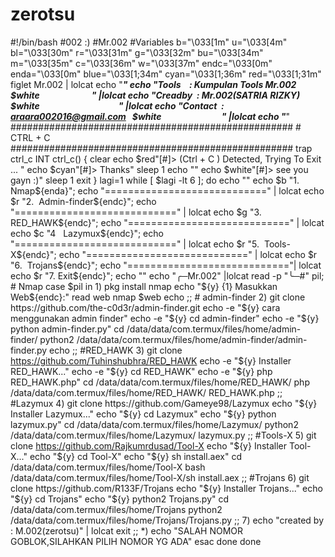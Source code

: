 # zerotsu
#!/bin/bash #002 :) #Mr.002  #Variables b="\033[1m" u="\033[4m" bl="\033[30m" r="\033[31m" g="\033[32m" bu="\033[34m" m="\033[35m" c="\033[36m" w="\033[37m" endc="\033[0m" enda="\033[0m" blue="\033[1;34m" cyan="\033[1;36m" red="\033[1;31m"  figlet Mr.002 | lolcat  echo "_____________________________________________________________" echo "Tools    : Kumpulan Tools Mr.002 $white                         " |lolcat echo "Creadby  : Mr.002(SATRIA RIZKY) $white                                      " |lolcat echo "Contact  : araara002016@gmail.com   $white                             " |lolcat echo "_____________________________________________________________"  ################################################### # CTRL + C ################################################### trap ctrl_c INT ctrl_c() { clear echo $red"[#]> (Ctrl + C ) Detected, Trying To Exit ... " echo $cyan"[#]> Thanks" sleep 1 echo "" echo $white"[#]> see you gayn :)" sleep 1 exit }  lagi=1 while [ $lagi -lt 6 ]; do echo "" echo $b "1.  Nmap${enda}"; echo "============================" | lolcat echo $r "2.  Admin-finder${endc}"; echo "============================" | lolcat echo $g "3.  RED_HAWK${endc}"; echo "============================" | lolcat echo $c "4   Lazymux${endc}"; echo "============================" | lolcat echo $r "5.  Tools-X${endc}"; echo "============================" | lolcat echo $r "6.  Trojans${endc}"; echo "============================"| lolcat echo $r "7. Exit${endc}"; echo "" echo "╭─Mr.002" |lolcat read -p "╰─#" pil;  # Nmap  case $pil in 1) pkg install nmap echo "${y} {1} Masukkan Web${endc}:" read web nmap $web echo  ;;  # admin-finder  2) git clone  https://github.com/the-c0d3r/admin-finder.git echo -e "${y} cara menggunakan admin finder" echo -e "${y} cd admin-finder" echo -e "${y} python admin-finder.py" cd /data/data/com.termux/files/home/admin-finder/ python2 /data/data/com.termux/files/home/admin-finder/admin-finder.py echo  ;;  #RED_HAWK  3) git clone https://github.com/Tuhinshubhra/RED_HAWK echo -e "${y} Installer RED_HAWK..." echo -e "${y} cd RED_HAWK" echo -e "${y} php RED_HAWK.php" cd /data/data/com.termux/files/home/RED_HAWK/ php /data/data/com.termux/files/home/RED_HAWK/ RED_HAWK.php  ;;  #Lazymux  4) git clone https://github.com/Gameye98/Lazymux echo "${y} Installer Lazymux..." echo "${y} cd Lazymux" echo "${y} python lazymux.py" cd /data/data/com.termux/files/home/Lazymux/ python2 /data/data/com.termux/files/home/Lazymux/ lazymux.py  ;;  #Tools-X  5) git clone https://github.com/Rajkumrdusad/Tool-X echo "${y} Installer Tool-X..." echo "${y} cd Tool-X" echo "${y} sh install.aex" cd /data/data/com.termux/files/home/Tool-X bash /data/data/com.termux/files/home/Tool-X/sh install.aex  ;;  #Trojans  6) git clone https://github.com/R133F/Trojans echo "${y} Installer Trojans..." echo "${y} cd Trojans" echo "${y} python2 Trojans.py" cd /data/data/com.termux/files/home/Trojans python2 /data/data/com.termux/files/home/Trojans/Trojans.py  ;;   7) echo "created by : M.002(zerotsu)" | lolcat exit ;;  *) echo "SALAH NOMOR GOBLOK,SILAHKAN PILIH NOMOR YG ADA" esac done done
